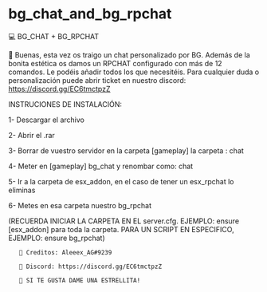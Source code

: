 # bg_chat_and_bg_rpchat
💻 BG_CHAT + BG_RPCHAT

🔰 Buenas, esta vez os traigo un chat personalizado por BG. Además de la bonita estética os damos un RPCHAT configurado con más de 12 comandos. Le podéis añadir todos los que necesitéis. Para cualquier duda o personalización puede abrir ticket en nuestro discord: https://discord.gg/EC6tmctpzZ

INSTRUCIONES DE INSTALACIÓN:

1- Descargar el archivo

2- Abrir el .rar

3- Borrar de vuestro servidor en la carpeta [gameplay] la carpeta : chat

4- Meter en [gameplay] bg_chat y renombar como: chat

5- Ir a la carpeta de esx_addon, en el caso de tener un esx_rpchat lo eliminas

6- Metes en esa carpeta nuestro bg_rpchat

(RECUERDA INICIAR LA CARPETA EN EL server.cfg. EJEMPLO: ensure [esx_addon] para toda la carpeta. PARA UN SCRIPT EN ESPECIFICO, EJEMPLO: ensure bg_rpchat)

       🥥 Creditos: Aleeex_AG#9239

       📃 Discord: https://discord.gg/EC6tmctpzZ

       🌟 SI TE GUSTA DAME UNA ESTRELLITA!
